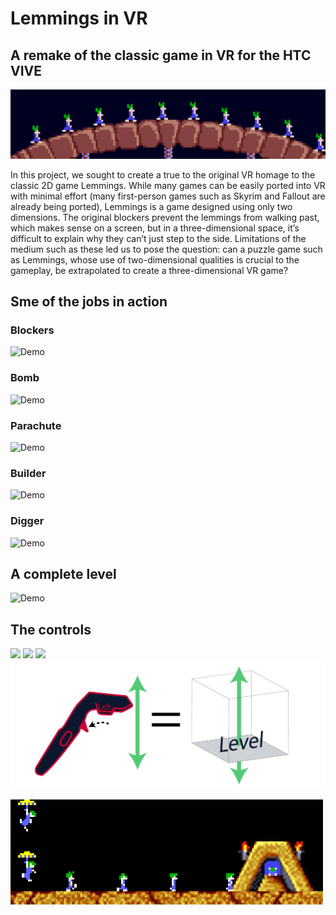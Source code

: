 # Lemmings in VR
## A remake of the classic game in VR for the HTC VIVE
![Demo](Videos-and-gifs/Lemming-Gifs/walking.gif)

In this project, we sought to create a true to the original VR homage to the classic 2D game Lemmings. While many games can be easily ported into VR with minimal effort (many first-person games such as Skyrim and Fallout are already being ported), Lemmings is a game designed using only two dimensions. The original blockers prevent the lemmings from walking past, which makes sense on a screen, but in a three-dimensional space, it’s difficult to explain why they can’t just step to the side. Limitations of the medium such as these led us to pose the question: can a puzzle game such as Lemmings, whose use of two-dimensional qualities is crucial to the gameplay, be extrapolated to create a three-dimensional VR game?

## Sme of the jobs in action
### Blockers
![Demo](Videos-and-gifs/blocker.gif)

### Bomb
![Demo](Videos-and-gifs/Bomb.gif)

### Parachute
![Demo](Videos-and-gifs/parachute.gif)

### Builder
![Demo](Videos-and-gifs/builder.gif)

### Digger
![Demo](Videos-and-gifs/digger.gif)

## A complete level

![Demo](Videos-and-gifs/cool_parachute_level.gif)

## The controls

![](Art/Artboard7.png)
![](Art/Artboard5.png)
![](Art/Artboard4.png)
![](https://github.com/vidhartbhatia/lemmingsVR/blob/master/Art/Artboard3.jpg)


![Demo](Videos-and-gifs/Lemming-Gifs/lemmings_anim.gif)






